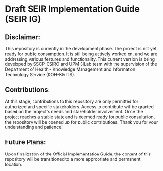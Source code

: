 # Draft SEIR Implementation Guide (SEIR IG)



## Disclaimer:

This repository is currently in the development phase. The project is not yet ready for public consumption. It is still being actively worked on, and we are addressing various features and functionality. This current version is being developed by SSCP-CSIRO and UPM SILab team with the supervision of the Department of Health - Knowledge Management and Information Technology Service (DOH-KMITS).


## Contributions:

At this stage, contributions to this repository are only permitted for authorized and specific stakeholders. Access to contribute will be granted based on the project's needs and stakeholder involvement. Once the project reaches a stable state and is deemed ready for public consultation, the repository will be opened up for public contributions. Thank you for your understanding and patience!

## Future Plans:

Upon finalization of the Official Implementation Guide, the content of this repository will be transitioned to a more appropriate and permanent location.




